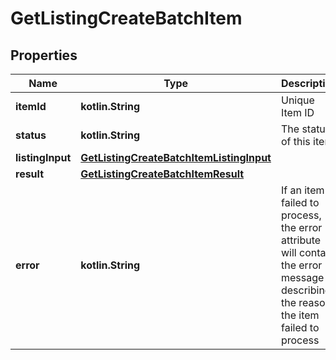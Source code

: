 
# GetListingCreateBatchItem

## Properties
| Name | Type | Description | Notes |
| ------------ | ------------- | ------------- | ------------- |
| **itemId** | **kotlin.String** | Unique Item ID |  |
| **status** | **kotlin.String** | The status of this item |  |
| **listingInput** | [**GetListingCreateBatchItemListingInput**](GetListingCreateBatchItemListingInput.md) |  |  |
| **result** | [**GetListingCreateBatchItemResult**](GetListingCreateBatchItemResult.md) |  |  [optional] |
| **error** | **kotlin.String** | If an item failed to process, the error attribute will contain the error message describing the reason the item failed to process |  [optional] |




